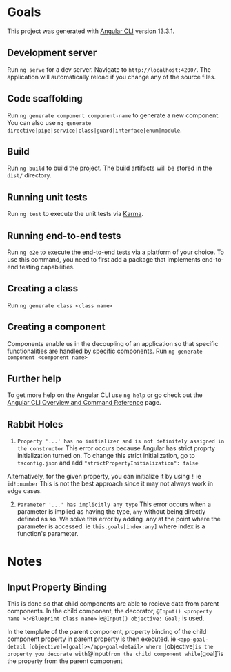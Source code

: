 # Goals

This project was generated with [Angular CLI](https://github.com/angular/angular-cli) version 13.3.1.

## Development server

Run `ng serve` for a dev server. Navigate to `http://localhost:4200/`. The application will automatically reload if you change any of the source files.

## Code scaffolding

Run `ng generate component component-name` to generate a new component. You can also use `ng generate directive|pipe|service|class|guard|interface|enum|module`.

## Build

Run `ng build` to build the project. The build artifacts will be stored in the `dist/` directory.

## Running unit tests

Run `ng test` to execute the unit tests via [Karma](https://karma-runner.github.io).

## Running end-to-end tests

Run `ng e2e` to execute the end-to-end tests via a platform of your choice. To use this command, you need to first add a package that implements end-to-end testing capabilities.

## Creating a class
Run `ng generate class <class name>`

## Creating a component
Components enable us in the decoupling of an application so that specific functionalities are handled by specific components.
Run `ng generate component <component name>`

## Further help

To get more help on the Angular CLI use `ng help` or go check out the [Angular CLI Overview and Command Reference](https://angular.io/cli) page.

## Rabbit Holes
1. `Property '...' has no initializer and is not definitely assigned in the constructor`
This error occurs because Angular has strict proprty initialization turned on. To change this strict initialization, go to `tsconfig.json` and add `"strictPropertyInitialization": false`

Alternatively, for the given property, you can initialize it by using `!` ie `id!:number` This is not the best approach since it may not always work in edge cases.

2. `Parameter '...' has implicitly any type`
This error occurs when a parameter is implied as having the type, `any` without being directly defined as so. We solve this error by adding .any at the point where the parameter is accessed. ie `this.goals[index:any]` where index is a function's parameter.


# Notes
## Input Property Binding
This is done so that child components are able to recieve data from parent components. In the child component, the decorator, `@Input() <property name >:<Blueprint class name>` ie`@Input() objective: Goal;` is used.

In the template of the parent component, property binding of the child component property in parent property is then executed.
ie `<app-goal-detail [objective]=[goal]></app-goal-detail>
where `[objective]` is the property you decorate with `@Input` from the child component while `[goal]`is the property from the parent component